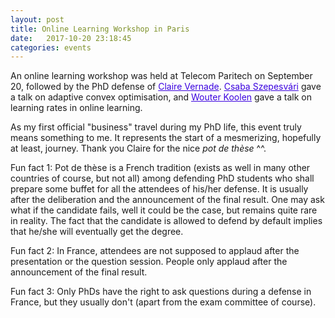 ```yaml
---
layout: post
title: Online Learning Workshop in Paris
date:   2017-10-20 23:18:45
categories: events
---
```


An online learning workshop was held at Telecom Paritech on September 20, followed by the PhD defense of <a href="https://www.cvernade.com/" style="color:#3A01DF">Claire Vernade</a>. <a href="https://sites.ualberta.ca/~szepesva/" style="color:#3A01DF">Csaba Szepesvári</a> gave a talk on adaptive convex optimisation, and <a href="http://wouterkoolen.info/" style="color:#3A01DF">Wouter Koolen</a> gave a talk on learning rates in online learning.

As my first official "business" travel during my PhD life, this event truly means something to me. It represents the start of a mesmerizing, hopefully at least, journey. Thank you Claire for the nice <i>pot de thèse</i> ^^.

Fun fact 1: Pot de thèse is a French tradition (exists as well in many other countries of course, but not all) among defending PhD students who shall prepare some buffet for all the attendees of his/her defense. It is usually after the deliberation and the announcement of the final result. One may ask what if the candidate fails, well it could be the case, but remains quite rare in reality. The fact that the candidate is allowed to defend by default implies that he/she will eventually get the degree.

Fun fact 2: In France, attendees are not supposed to applaud after the presentation or the question session. People only applaud after the announcement of the final result.

Fun fact 3: Only PhDs have the right to ask questions during a defense in France, but they usually don't (apart from the exam committee of course).

